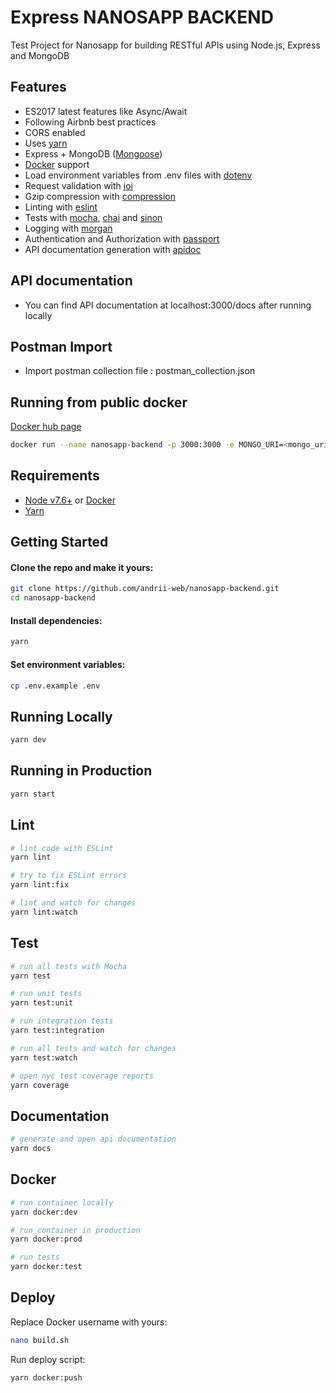 # Express NANOSAPP BACKEND

Test Project for Nanosapp for building RESTful APIs using Node.js, Express and MongoDB

## Features

 - ES2017 latest features like Async/Await
 - Following Airbnb best practices
 - CORS enabled
 - Uses [yarn](https://yarnpkg.com)
 - Express + MongoDB ([Mongoose](http://mongoosejs.com/))
 - [Docker](https://www.docker.com/) support
 - Load environment variables from .env files with [dotenv](https://github.com/rolodato/dotenv-safe)
 - Request validation with [joi](https://github.com/hapijs/joi)
 - Gzip compression with [compression](https://github.com/expressjs/compression)
 - Linting with [eslint](http://eslint.org)
 - Tests with [mocha](https://mochajs.org), [chai](http://chaijs.com) and [sinon](http://sinonjs.org)
 - Logging with [morgan](https://github.com/expressjs/morgan)
 - Authentication and Authorization with [passport](http://passportjs.org)
 - API documentation generation with [apidoc](http://apidocjs.com)

## API documentation
 - You can find API documentation at localhost:3000/docs after running locally

## Postman Import
 - Import postman collection file : postman_collection.json

## Running from public docker
[Docker hub page](https://hub.docker.com/r/andriiyuldashev/nanosapp-backend)
```bash
docker run --name nanosapp-backend -p 3000:3000 -e MONGO_URI=<mongo_uri> andriiyuldashev/nanosapp-backend
```
 
## Requirements

 - [Node v7.6+](https://nodejs.org/en/download/current/) or [Docker](https://www.docker.com/)
 - [Yarn](https://yarnpkg.com/en/docs/install)

## Getting Started

#### Clone the repo and make it yours:

```bash
git clone https://github.com/andrii-web/nanosapp-backend.git
cd nanosapp-backend
```

#### Install dependencies:

```bash
yarn
```

#### Set environment variables:

```bash
cp .env.example .env
```

## Running Locally

```bash
yarn dev
```

## Running in Production

```bash
yarn start
```

## Lint

```bash
# lint code with ESLint
yarn lint

# try to fix ESLint errors
yarn lint:fix

# lint and watch for changes
yarn lint:watch
```

## Test

```bash
# run all tests with Mocha
yarn test

# run unit tests
yarn test:unit

# run integration tests
yarn test:integration

# run all tests and watch for changes
yarn test:watch

# open nyc test coverage reports
yarn coverage
```

## Documentation

```bash
# generate and open api documentation
yarn docs
```

## Docker

```bash
# run container locally
yarn docker:dev

# run container in production
yarn docker:prod

# run tests
yarn docker:test
```

## Deploy
Replace Docker username with yours:

```bash
nano build.sh
```

Run deploy script:

```bash
yarn docker:push
```
